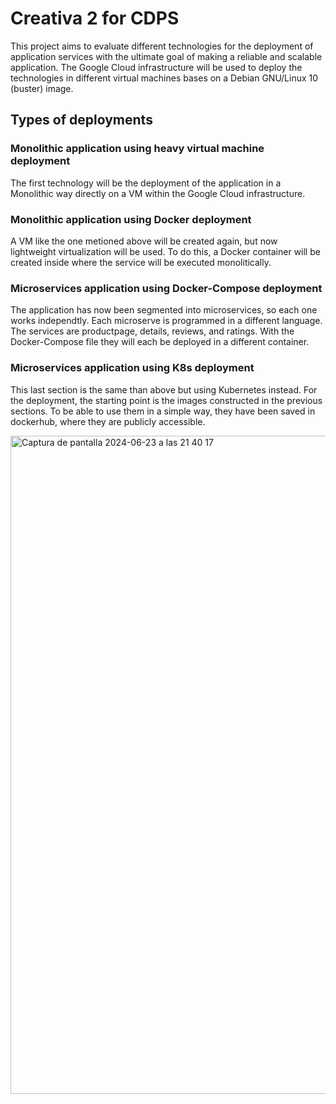 
# Creativa 2 for CDPS

This project aims to evaluate different technologies for the deployment of application services with the ultimate goal of making a reliable and scalable application.
The Google Cloud infrastructure will be used to deploy the technologies in different virtual machines bases on a Debian GNU/Linux 10 (buster) image.


## Types of deployments

###  Monolithic application using heavy virtual machine deployment
The first technology will be the deployment of the application in a Monolithic way directly on a VM within the Google Cloud infrastructure.
###  Monolithic application using Docker deployment
A VM like the one metioned above will be created again, but now lightweight virtualization will be used. To do this, a Docker container will be created inside where the service will be executed monolitically.
###  Microservices application using Docker-Compose deployment
The application has now been segmented into microservices, so each one works independtly. Each microserve is programmed in a different language.
The services are productpage, details, reviews, and ratings. With the Docker-Compose file they will each be deployed in a different container.
###  Microservices application using K8s deployment
This last section is the same than above but using Kubernetes instead.
For the deployment, the starting point is the images constructed in the previous sections. To be able to use them in a simple way, they have been saved in dockerhub, where they are publicly accessible.


<img width="1053" alt="Captura de pantalla 2024-06-23 a las 21 40 17" src="https://github.com/felixgespinosa/Deploy-of-Scalable-application/assets/115037849/d641dc08-336f-4187-a8b9-603a3005f767">
